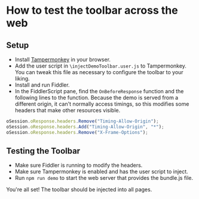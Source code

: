 # How to test the toolbar across the web

## Setup
- Install [Tampermonkey](http://tampermonkey.net/) in your browser.
- Add the user script in `\injectDemoToolbar.user.js` to Tampermonkey. You can tweak this file as necessary to configure the toolbar to your liking.
- Install and run Fiddler.
- In the FiddlerScript pane, find the `OnBeforeResponse` function and the following lines to the function. Because the demo is served from a different origin, it can't normally access timings, so this modifies some headers that make other resources visible.

```javascript
oSession.oResponse.headers.Remove("Timing-Allow-Origin");
oSession.oResponse.headers.Add("Timing-Allow-Origin", "*");
oSession.oResponse.headers.Remove("X-Frame-Options");
```

## Testing the Toolbar
- Make sure Fiddler is running to modify the headers.
- Make sure Tampermonkey is enabled and has the user script to inject.
- Run `npm run demo` to start the web server that provides the bundle.js file.

You're all set! The toolbar should be injected into all pages.
